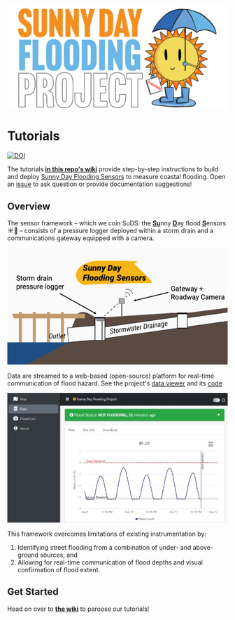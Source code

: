 ![Alt text](/images/sdfp-sun-logo-01.png)

# Tutorials

[![DOI](https://zenodo.org/badge/437971639.svg)](https://zenodo.org/badge/latestdoi/437971639)

The tutorials [**in this repo's wiki**](https://github.com/sunny-day-flooding-project/tutorials/wiki) provide step-by-step instructions to build and deploy [Sunny Day Flooding Sensors](https://tarheels.live/sunnydayflood/) to measure coastal flooding. Open an [issue](https://github.com/SunnyD-Flood-Sensor-Network/tutorials/issues) to ask question or provide documentation suggestions!

## Overview
The sensor framework – which we coin SuDS: the <ins>**Su**</ins>nny <ins>**D**</ins>ay flood <ins>**S**</ins>ensors ☀️🌊 – consists of a pressure logger deployed within a storm drain and a communications gateway equipped with a camera. 

![Alt text](/images/SuDS_schematic.png)

Data are streamed to a web-based (open-source) platform for real-time communication of flood hazard. See the project's [data viewer](https://sunnydayflood.apps.cloudapps.unc.edu) and its [code](https://github.com/SunnyD-Flood-Sensor-Network/SunnyD-Flooding)

![Alt text](/images/data_viewer_example.jpg)

This framework overcomes limitations of existing instrumentation by: 
1. Identifying street flooding from a combination of under- and above-ground sources, and
2. Allowing for real-time communication of flood depths and visual confirmation of flood extent.

## Get Started

Head on over to [**the wiki**](https://github.com/sunny-day-flooding-project/tutorials/wiki) to paroose our tutorials!

